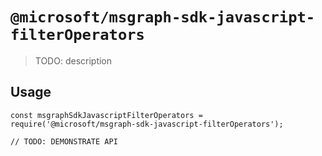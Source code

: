 # `@microsoft/msgraph-sdk-javascript-filterOperators`

> TODO: description

## Usage

```
const msgraphSdkJavascriptFilterOperators = require('@microsoft/msgraph-sdk-javascript-filterOperators');

// TODO: DEMONSTRATE API
```
